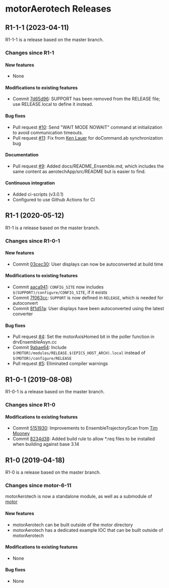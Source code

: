 # motorAerotech Releases

## __R1-1-1 (2023-04-11)__
R1-1-1 is a release based on the master branch.  

### Changes since R1-1

#### New features
* None

#### Modifications to existing features
* Commit [7d65d96](https://github.com/epics-motor/motorAerotech/commit/7d65d964cb1a232f5e56515d8793ccd38c3c6820): SUPPORT has been removed from the RELEASE file; use RELEASE.local to define it instead.

#### Bug fixes
* Pull request [#10](https://github.com/epics-motor/motorAerotech/pull/10): Send "WAIT MODE NOWAIT" command at initialization to avoid communication timeouts.
* Pull request [#11](https://github.com/epics-motor/motorAerotech/pull/11): Fix from [Ken Lauer](https://github.com/klauer) for doCommand.ab synchronization bug

#### Documentation
* Pull request [#9](https://github.com/epics-motor/motorAerotech/pull/9): Added docs/README_Ensemble.md, which includes the same content as aerotechApp/src/README but is easier to find.

#### Continuous integration
* Added ci-scripts (v3.0.1)
* Configured to use Github Actions for CI

## __R1-1 (2020-05-12)__
R1-1 is a release based on the master branch.  

### Changes since R1-0-1

#### New features
* Commit [03cec30](https://github.com/epics-motor/motorAerotech/commit/03cec3075b927373102bae4042e1ec7c8fbbc039): User displays can now be autoconverted at build time

#### Modifications to existing features
* Commit [aaca941](https://github.com/epics-motor/motorAerotech/commit/aaca9411ed75986ec11afc51cc8e89a7d8da3137): ``CONFIG_SITE`` now includes ``$(SUPPORT)/configure/CONFIG_SITE``, if it exists
* Commit [7f063cc](https://github.com/epics-motor/motorAerotech/commit/7f063cc04a8ded76ce45bf48dbea0dd231e8ca44): ``SUPPORT`` is now defined in ``RELEASE``, which is needed for autoconvert
* Commit [8f1d51a](https://github.com/epics-motor/motorAerotech/commit/8f1d51a8f721f1b19bd025c65ff2132738e6b859): User displays have been autoconverted using the latest converter

#### Bug fixes
* Pull request [#4](https://github.com/epics-motor/motorAerotech/pull/4): Set the motorAxisHomed bit in the poller function in drvEnsembleAsyn.cc
* Commit [9abae64](https://github.com/epics-motor/motorAerotech/commit/9abae6420d0e7df2a7369105f577cc5f783e3a6b): Include ``$(MOTOR)/modules/RELEASE.$(EPICS_HOST_ARCH).local`` instead of ``$(MOTOR)/configure/RELEASE``
* Pull request [#5](https://github.com/epics-motor/motorAerotech/pull/5): Eliminated compiler warnings

## __R1-0-1 (2019-08-08)__
R1-0-1 is a release based on the master branch.  

### Changes since R1-0

#### Modifications to existing features
* Commit [5151930](https://github.com/epics-motor/motorAerotech/commit/515193041306d42fba9fe6c0a3238cb446663152): Improvements to EnsembleTrajectoryScan from [Tim Mooney](https://github.com/timmmooney)
* Commit [8234d38](https://github.com/epics-motor/motorAerotech/commit/8234d387e24408191495551e45713d115d995639): Added build rule to allow *.req files to be installed when building against base 3.14

## __R1-0 (2019-04-18)__
R1-0 is a release based on the master branch.  

### Changes since motor-6-11

motorAerotech is now a standalone module, as well as a submodule of [motor](https://github.com/epics-modules/motor)

#### New features
* motorAerotech can be built outside of the motor directory
* motorAerotech has a dedicated example IOC that can be built outside of motorAerotech

#### Modifications to existing features
* None

#### Bug fixes
* None
